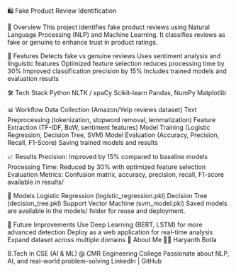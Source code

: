 🛍️ Fake Product Review Identification

📌 Overview
This project identifies fake product reviews using Natural Language Processing (NLP) and Machine Learning.
It classifies reviews as fake or genuine to enhance trust in product ratings.


🚀 Features
Detects fake vs genuine reviews
Uses sentiment analysis and linguistic features
Optimized feature selection reduces processing time by 30%
Improved classification precision by 15%
Includes trained models and evaluation results


🛠️ Tech Stack
Python
NLTK / spaCy
Scikit-learn
Pandas, NumPy
Matplotlib


📊 Workflow
Data Collection (Amazon/Yelp reviews dataset)
Text Preprocessing (tokenization, stopword removal, lemmatization)
Feature Extraction (TF-IDF, BoW, sentiment features)
Model Training (Logistic Regression, Decision Tree, SVM)
Model Evaluation (Accuracy, Precision, Recall, F1-Score)
Saving trained models and results


📈 Results
Precision: Improved by 15% compared to baseline models
Processing Time: Reduced by 30% with optimized feature selection
Evaluation Metrics: Confusion matrix, accuracy, precision, recall, F1-score available in results/


🧠 Models
Logistic Regression (logistic_regression.pkl)
Decision Tree (decision_tree.pkl)
Support Vector Machine (svm_model.pkl)
Saved models are available in the models/ folder for reuse and deployment.

🔮 Future Improvements
Use Deep Learning (BERT, LSTM) for more advanced detection
Deploy as a web application for real-time analysis
Expand dataset across multiple domains
🙋 About Me
👨‍💻 Haryanth Botla

B.Tech in CSE (AI & ML) @ CMR Engineering College
Passionate about NLP, AI, and real-world problem-solving
LinkedIn | GitHub
